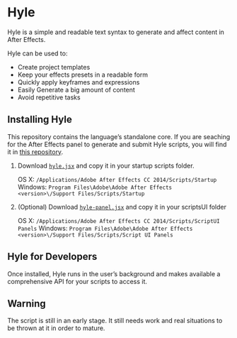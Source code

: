 # Hyle

Hyle is a simple and readable text syntax to generate and affect content in After Effects.

Hyle can be used to:

- Create project templates
- Keep your effects presets in a readable form
- Quickly apply keyframes and expressions
- Easily Generate a big amount of content
- Avoid repetitive tasks

## Installing Hyle

This repository contains the language’s standalone core. If you are seaching for the After Effects panel to generate and submit Hyle scripts, you will find it in [this repository](https://github.com/Hyle-Script/Hyle-Panel). 

1. Download [`hyle.jsx`](https://github.com/Hyle-Script/Hyle/blob/master/hyle.jsx) and copy it in your startup scripts folder.
    
      OS X: `/Applications/Adobe After Effects CC 2014/Scripts/Startup`
      Windows: `Program Files\Adobe\Adobe After Effects <version>\/Support Files/Scripts/Startup`

2. (Optional) Download [`hyle-panel.jsx`](https://github.com/Hyle-Script/Hyle-Panel/blob/master/Hyle%20Panel.jsx) and copy it in your scriptsUI folder

      OS X: `/Applications/Adobe After Effects CC 2014/Scripts/ScriptUI Panels`
      Windows: `Program Files\Adobe\Adobe After Effects <version>\/Support Files/Scripts/Script UI Panels`

## Hyle for Developers

Once installed, Hyle runs in the user’s background and makes available a comprehensive API for your scripts to access it.

## Warning

The script is still in an early stage. It still needs work and real situations to be thrown at it in order to mature.


